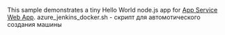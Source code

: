 This sample demonstrates a tiny Hello World node.js app for [App Service Web App](https://docs.microsoft.com/azure/app-service-web).
azure_jenkins_docker.sh - скрипт для автомотического создания машины
